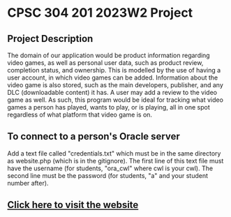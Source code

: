 # CPSC 304 201 2023W2 Project

## Project Description
The domain of our application would be product information regarding video games, as well as personal user data, such as product review, completion status, and ownership. This is modelled by the use of having a user account, in which video games can be added. Information about the video game is also stored, such as the main developers, publisher, and any DLC (downloadable content) it has. A user may add a review to the video game as well. As such, this program would be ideal for tracking what video games a person has played, wants to play, or is playing, all in one spot regardless of what platform that video game is on.

## To connect to a person's Oracle server

Add a text file called "credentials.txt" which must be in the same directory as website.php (which is in the gitignore).
The first line of this text file must have the username (for students, "ora_cwl" where cwl is your cwl).
The second line must be the password (for students, "a" and your student number after).

## [Click here to visit the website](https://www.students.cs.ubc.ca/~glenren/index.php)
